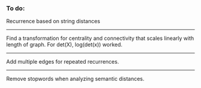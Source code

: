 ### To do:  

Recurrence based on string distances

---

Find a transformation for centrality and connectivity that scales linearly with length of graph.
For det(X), log(det(x)) worked.

---

Add multiple edges for repeated recurrences. 

---

Remove stopwords when analyzing semantic distances.
